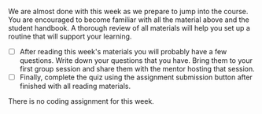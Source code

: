 <!-- h1, h2 already used by CTD Learns -->
We are almost done with this week as we prepare to jump into the course. You are encouraged to become familiar with all the material above and the student handbook. A thorough review of all materials will help you set up a routine that will support your learning.

- [ ] After reading this week's materials you will probably have a few questions. Write down your questions that you have. Bring them to your first group session and share them with the mentor hosting that session.
- [ ] Finally, complete the quiz using the assignment submission button after finished with all reading materials.

There is no coding assignment for this week.
